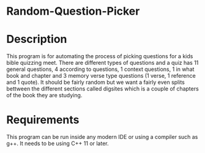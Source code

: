 # Random-Question-Picker

# Description
This program is for automating the process of picking questions for a kids bible quizzing meet.  There are different types of questions and a quiz has 11 general questions, 4 according to questions, 1 context questions, 1 in what book and chapter and 3 memory verse type questions (1 verse, 1 reference and 1 quote).  It should be fairly random but we want a fairly even splits bettween the different sections called digsites which is a couple of chapters of the book they are studying.

# Requirements
This program can be run inside any modern IDE or using a compiler such as g++.  It needs to be using C++ 11 or later.
